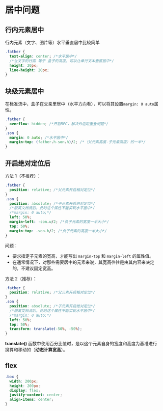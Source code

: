# 居中问题

## 行内元素居中

行内元素（文字、图片等）水平垂直居中比较简单

```css
.father {
  text-align: center; /*水平居中*/
  /*让文字的行高 等于 盒子的高度，可以让单行文本垂直居中*/
  height: 20px;
  line-height: 20px;
}
```

## 块级元素居中

在标准流中，盒子在父亲里居中（水平方向看），可以将其设置`margin: 0 auto`属性。

```css
.father {
  overflow: hidden; /*开启BFC，解决外边距重叠问题*/
}
.son {
  margin: 0 auto; /*水平居中*/
  margin-top: (father.h-son.h)/2; /*（父元素高度-子元素高度）的一半*/
}
```

## 开启绝对定位后

方法 1（不推荐）：

```css
.father {
  position: relative; /*父元素开启相对定位*/
}
.son {
  position: absolute; /*子元素开启绝对定位*/
  /*脱离文档流后，此时这个属性不能实现水平居中*/
  /*margin: 0 auto;*/
  left: 50%;
  margin-left: -son.w/2; /*负子元素的宽度一半大小*/
  top: 50%;
  margin-top: -son.h/2; /*负子元素的高度一半大小*/
}
```

问题：

- 要求指定子元素的宽高，才能写出 `margin-top` 和 `margin-left` 的属性值。
- 在通常情况下，对那些需要居中的元素来说，其宽高往往是由其内容来决定的，不建议固定宽高。

方法 2（推荐）：

```css
.father {
  position: relative; /*父元素开启相对定位*/
}
.son {
  position: absolute; /*子元素开启绝对定位*/
  /*脱离文档流后，此时这个属性不能实现水平居中*/
  /*margin: 0 auto;*/
  left: 50%;
  top: 50%;
  transform: translate(-50%, -50%);
}
```

**translate()** 函数中使用百分比值时，是以这个元素自身的宽度和高度为基准进行换算和移动的（**动态计算宽高**）。

## flex

```css
.box {
  width: 200px;
  height: 200px;
  display: flex;
  justify-content: center;
  align-items: center;
}
```
